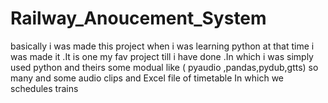 # Railway_Anoucement_System
basically i was made this project when i was learning python at that time i was made it .It is one my fav project till i have done .In which i was simply used python and theirs some modual like ( pyaudio ,pandas,pydub,gtts) so many and some audio clips and Excel file of timetable In which we schedules trains 
